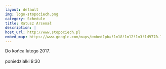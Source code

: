```yaml
---
layout: default
img: logo-stopociech.png
category: Schedule
title: Ratusz Arsenał
description: |
host_url: http://www.stopociech.pl
embed_map: https://www.google.com/maps/embed?pb=!1m18!1m12!1m3!1d9770.105749109993!2d21.00000406774794!3d52.25198476381017!2m3!1f0!2f0!3f0!3m2!1i1024!2i768!4f13.1!3m3!1m2!1s0x471ecc6fd475ddcf%3A0x39db188d49d5be8b!2sSto+Pociech.+Fundacja!5e0!3m2!1sen!2spl!4v1488651140596
---
```

Do końca lutego 2017.<br/><br/>
poniedziałki 9:30 

